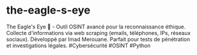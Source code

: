 # the-eagle-s-eye
The Eagle's Eye 🦅 - Outil OSINT avancé pour la reconnaissance éthique. Collecte d'informations via web scraping (emails, téléphones, IPs, réseaux sociaux). Développé par Imad Merouane. Parfait pour tests de pénétration et investigations légales. #Cybersécurité #OSINT #Python
